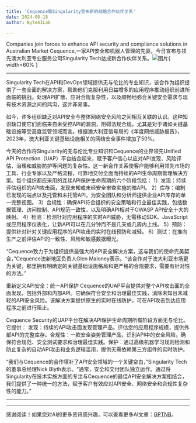 ```yaml
---
title: 'Cequence和Singularity宣布新的战略合作伙伴关系'
date: 2024-06-18
author: ByteAILab

---
```


Companies join forces to enhance API security and compliance solutions in Australian Market
Cequence,一家API安全和机器人管理的先驱，今日宣布与领先澳大利亚专业服务公司Singularity Tech达成新合作伙伴关系。![图片](https://ai-techpark.com/wp-content/uploads/2024/06/Cequence-960x540.jpg){ width=60% }

---
Singularity Tech在API和DevOps领域提供无与伦比的专业知识，该合作为组织提供了一套全面的解决方案，帮助他们克服利用日益增多的应用程序推动组织前进所面临的挑战。处理API扩散、应对合规复杂性，以及顺畅地弥合关键安全需求与现有技术资源之间的鸿沟，这并非易事。

如今，许多组织缺乏对API安全与整体网络安全风险之间相互关联的认识。这种知识缺口使它们面临来自未受控API的漏洞，阻碍法规合规，尤其是对于诸如关键基础设施等受高度监管领域而言。根据澳大利亚信号局的《年度网络威胁报告》，2023年，澳大利亚关键基础设施相关的网络安全事件增加了50%。

今天的合作将Singularity的无与伦比专业知识和Cequence的业界领先Unified API Protection（UAP）平台结合起来，赋予客户信心以应对API发现、风险评估、治理和威胁防护等问题的复杂性。这一新合作关系使客户能够利用领先市场的工具、行业专家以及严格流程，可靠地交付全面而持续的API生命周期管理解决方案。每个组织都应采用的连续API保护生命周期的六个阶段包括：
1）发现：持续评估组织的API攻击面，发现未知或未经安全审查实施的暗API。
2）库存：编制已发现的端点以及托管和未托管API，为安全团队和分析师提供企业API库存的单一完整视图。
3）合规性：确保API符合组织的安全策略和行业最佳实践，包括数据管理、访问控制、API规范一致性，以及明确API相对于OWASP API安全十大的映射。
4）检测：检测针对应用程序的实时API威胁，无需移动SDK、JavaScript或应用程序仪表化，让新API可以在几分钟而不是几天或几周内上线。
5）预防：提供针对针对关键应用程序的API攻击的实时在线预防和减轻。
6）测试：在推向生产之前评估API的一致性、风险和敏感数据曝光。

“Cequence致力于为组织提供最强大的API安全解决方案，这与我们的使命完美契合，”Cequence澳新地区负责人Glen Maloney表示。“该合作对于澳大利亚市场更为关键，那里拥有明确定的关键基础设施格局和更严格的合规要求，需要有针对性的方法。”

重新定义API安全：统一API保护
Cequence的UAP平台提供对整个API攻击面的全面发现，包括外部和内部API。它确保符合安全和治理最佳实践，消除未知且未减轻的API安全风险。该解决方案提供原生的实时在线防护，可在API攻击到达应用程序之前进行阻止。

Cequence Security的UAP平台在解决API保护生命周期所有阶段方面无与伦比。它提供：
发现：持续的API攻击面发现管理产品，评估您的应用程序规模，提供外部API的完整库存。合规性：一款安全姿势管理产品，识别API中的安全风险，确保符合规范、安全测试要求和治理最佳实践。保护：通过高级机器学习规则检测和防止复杂的自动API攻击和业务逻辑滥用，提供无需依赖第三方组件的实时防护。

“我们与Cequence的合作填补了API安全领域的一个关键空白，”Singularity Tech的董事总经理Nick Blyth表示。“通常，安全和交付团队独立运作。通过将Singularity在技术实施方面的专注与Cequence的最佳API安全解决方案相结合，我们提供了一种统一的方法，赋予客户有效应对API安全、网络安全和合规性复杂性的能力。”

---
---
感谢阅读！如果您对AI的更多资讯感兴趣，可以查看更多AI文章：[GPTNB](https://gptnb.com)。